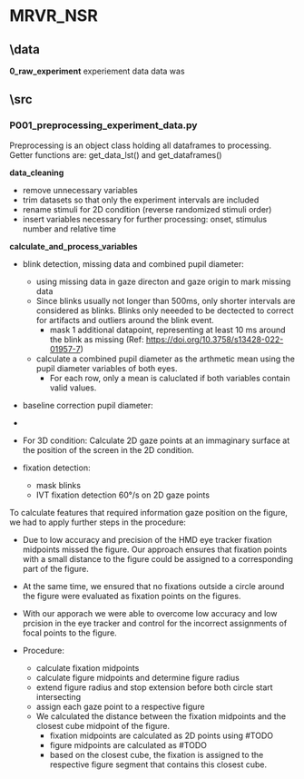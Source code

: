 # MRVR_NSR
 
 
## \data
**0_raw_experiment** experiement data data was 


## \src

### P001_preprocessing_experiment_data.py
Preprocessing is an object class holding all dataframes to processing. Getter functions are: get_data_lst() and get_dataframes()

**data_cleaning** 
- remove unnecessary variables
- trim datasets so that only the experiment intervals are included
- rename stimuli for 2D condition (reverse randomized stimuli order)
- insert variables necessary for further processing: onset, stimulus number and relative time

**calculate_and_process_variables**
- blink detection, missing data and combined pupil diameter:
	- using missing data in gaze directon and gaze origin to mark missing data
	- Since blinks usually not longer than 500ms, only shorter intervals are considered as blinks. Blinks only neeeded to be dectected to correct for artifacts and outliers around the blink event.
		- mask 1 additional datapoint, representing at least 10 ms around the blink as missing (Ref: https://doi.org/10.3758/s13428-022-01957-7)
	- calculate a combined pupil diameter as the arthmetic mean using the pupil diameter variables of both eyes. 
		- For each row, only a mean is caluclated if both variables contain valid values. 
		
- baseline correction pupil diameter:
- 

- For 3D condition: Calculate 2D gaze points at an immaginary surface at the position of the screen in the 2D condition. 

- fixation detection:
	- mask blinks
	- IVT fixation detection 60°/s on 2D gaze points

To calculate features that required information gaze position on the figure, we had to apply further steps in the procedure: 
- Due to low accuracy and precision of the HMD eye tracker fixation midpoints missed the figure. Our approach ensures that fixation points with a small distance to the figure could be assigned to a corresponding part of the figure. 
- At the same time, we ensured that no fixations outside a circle around the figure were evaluated as fixation points on the figures. 
- With our apporach we were able to overcome low accuracy and low prcision in the eye tracker and control for the incorrect assignments of focal points to the figure. 

- Procedure:
	- calculate fixation midpoints
	- calculate figure midpoints and determine figure radius
	- extend figure radius and stop extension before both circle start intersecting
	- assign each gaze point to a respective figure
	- We calculated the distance between the fixation midpoints and the closest cube midpoint of the figure.
		- fixation midpoints are calculated as 2D points using #TODO
		- figure midpoints are calculated as #TODO
		- based on the closest cube, the fixation is assigned to the respective figure segment that contains this closest cube. 





 